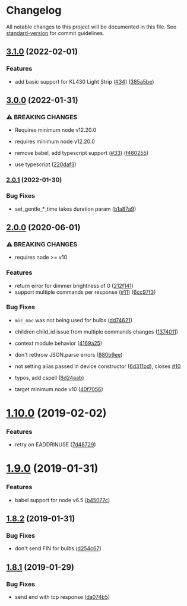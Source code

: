 # Changelog

All notable changes to this project will be documented in this file. See [standard-version](https://github.com/conventional-changelog/standard-version) for commit guidelines.

## [3.1.0](https://github.com/plasticrake/tplink-smarthome-simulator/compare/v3.0.0...v3.1.0) (2022-02-01)


### Features

* add basic support for KL430 Light Strip ([#34](https://github.com/plasticrake/tplink-smarthome-simulator/issues/34)) ([385a5be](https://github.com/plasticrake/tplink-smarthome-simulator/commit/385a5be23fdb0d69f5b8df46b43ddfd1e3451ec2))

## [3.0.0](https://github.com/plasticrake/tplink-smarthome-simulator/compare/v2.0.1...v3.0.0) (2022-01-31)


### ⚠ BREAKING CHANGES

* Requires minimum node v12.20.0
* requires minimum node v12.20.0

* remove babel, add typescript support ([#33](https://github.com/plasticrake/tplink-smarthome-simulator/issues/33)) ([f460255](https://github.com/plasticrake/tplink-smarthome-simulator/commit/f4602554567058364728ffc2216fc5d6134e606e))
* use typescript ([220daf3](https://github.com/plasticrake/tplink-smarthome-simulator/commit/220daf328c6b5ff980ed0d6a1373acf9f2966309))

### [2.0.1](https://github.com/plasticrake/tplink-smarthome-simulator/compare/v2.0.0...v2.0.1) (2022-01-30)


### Bug Fixes

* set_gentle_*_time takes duration param ([b1a87a9](https://github.com/plasticrake/tplink-smarthome-simulator/commit/b1a87a983c38b1a8aeccb2b4584acf2a0ab597f3))

## [2.0.0](https://github.com/plasticrake/tplink-smarthome-simulator/compare/v1.10.0...v2.0.0) (2020-06-01)


### ⚠ BREAKING CHANGES

* requires node >= v10

### Features

* return error for dimmer brightness of 0 ([212f141](https://github.com/plasticrake/tplink-smarthome-simulator/commit/212f141421ea54a24af958345cd55a09c279a2ae))
* support multiple commands per response ([#11](https://github.com/plasticrake/tplink-smarthome-simulator/issues/11)) ([6cc97f3](https://github.com/plasticrake/tplink-smarthome-simulator/commit/6cc97f3088025837fa9969c3a39da976fd5764d4))


### Bug Fixes

* `mic_mac` was not being used for bulbs ([dd74621](https://github.com/plasticrake/tplink-smarthome-simulator/commit/dd74621c99c4c4e58e453880f705ddf0ecbe809b))
* children child_id issue from multiple commands changes ([1374011](https://github.com/plasticrake/tplink-smarthome-simulator/commit/1374011f4f5634c8ad26d95e0368ff56bc60de74))
* context module behavior ([4169a25](https://github.com/plasticrake/tplink-smarthome-simulator/commit/4169a2593226cdb090376a562b500095a091b07c))
* don't rethrow JSON.parse errors ([880b9ee](https://github.com/plasticrake/tplink-smarthome-simulator/commit/880b9eee2dd1879eca56718a26790e6f82836091))
* not setting alias passed in device constructor ([6d311bd](https://github.com/plasticrake/tplink-smarthome-simulator/commit/6d311bd826f1955b8a76ea107161b2165c0b69e0)), closes [#10](https://github.com/plasticrake/tplink-smarthome-simulator/issues/10)
* typos, add cspell ([8d24aab](https://github.com/plasticrake/tplink-smarthome-simulator/commit/8d24aabd41fc0473dba4748f59109e789348e7a9))


* target minimum node v10 ([40f7056](https://github.com/plasticrake/tplink-smarthome-simulator/commit/40f70567beb89b222954b00c063c96c3f9e340c8))

<a name="1.10.0"></a>
# [1.10.0](https://github.com/plasticrake/tplink-smarthome-simulator/compare/v1.9.0...v1.10.0) (2019-02-02)


### Features

* retry on EADDRINUSE ([7d48729](https://github.com/plasticrake/tplink-smarthome-simulator/commit/7d48729))



<a name="1.9.0"></a>
# [1.9.0](https://github.com/plasticrake/tplink-smarthome-simulator/compare/v1.8.2...v1.9.0) (2019-01-31)


### Features

* babel support for node v6.5 ([b45077c](https://github.com/plasticrake/tplink-smarthome-simulator/commit/b45077c))



<a name="1.8.2"></a>
## [1.8.2](https://github.com/plasticrake/tplink-smarthome-simulator/compare/v1.8.1...v1.8.2) (2019-01-31)


### Bug Fixes

* don't send FIN for bulbs ([d254c67](https://github.com/plasticrake/tplink-smarthome-simulator/commit/d254c67))



<a name="1.8.1"></a>
## [1.8.1](https://github.com/plasticrake/tplink-smarthome-simulator/compare/v1.8.0...v1.8.1) (2019-01-29)


### Bug Fixes

* send end with tcp response ([da074b5](https://github.com/plasticrake/tplink-smarthome-simulator/commit/da074b5))
